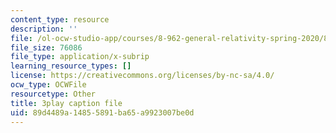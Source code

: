 ```yaml
---
content_type: resource
description: ''
file: /ol-ocw-studio-app/courses/8-962-general-relativity-spring-2020/89d4489a14855891ba65a9923007be0d_JNWXzIFcf3g.vtt
file_size: 76086
file_type: application/x-subrip
learning_resource_types: []
license: https://creativecommons.org/licenses/by-nc-sa/4.0/
ocw_type: OCWFile
resourcetype: Other
title: 3play caption file
uid: 89d4489a-1485-5891-ba65-a9923007be0d
---
```

